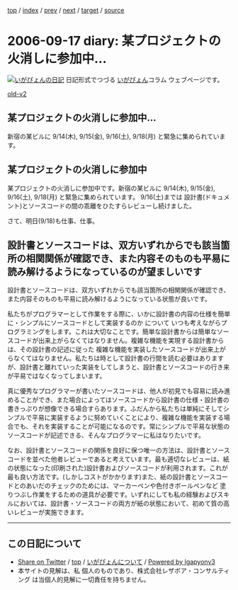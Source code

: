 [top](../index.html) 
 / [index](index.html) 
 / [prev](ig060913.html) 
 / [next](ig060920.html) 
 / [target](http://www.igapyon.jp/igapyon/diary/2006/ig060917.html) 
 / [source](https://github.com/igapyon/diary/blob/master/2006/ig060917.src.md) 

2006-09-17 diary: 某プロジェクトの火消しに参加中…
=====================================================================================================
[![いがぴょんの日記](http://www.igapyon.jp/igapyon/diary/images/iga200306s.jpg "いがぴょん")](http://www.igapyon.jp/igapyon/diary/memo/memoigapyon.html) 日記形式でつづる [いがぴょん](http://www.igapyon.jp/igapyon/diary/memo/memoigapyon.html)コラム ウェブページです。

[old-v2](ig060917-orig.html)

## 某プロジェクトの火消しに参加中…

新宿の某ビルに 9/14(木), 9/15(金), 9/16(土), 9/18(月) と緊急に集められています。


## 某プロジェクトの火消しに参加中

某プロジェクトの火消しに参加中です。新宿の某ビルに 9/14(木), 9/15(金), 9/16(土), 9/18(月) と緊急に集められています。
9/16(土)までは 設計書(ドキュメント)とソースコードの間の乖離をひたすらレビューし続けました。

さて、明日(9/18)も仕事、仕事。

## 設計書とソースコードは、双方いずれからでも該当箇所の相関関係が確認でき、また内容そのものも平易に読み解けるようになっているのが望ましいです

設計書とソースコードは、双方いずれからでも該当箇所の相関関係が確認でき、また内容そのものも平易に読み解けるようになっている状態が良いです。

私たちがプログラマーとして作業をする際に、いかに設計書の内容の仕様を簡単に・シンプルにソースコードとして実装するのか について いつも考えながらプログラミングをします。これは大切なことです。簡単な設計書からは簡単なソースコードが出来上がらなくてはなりません。複雑な機能を実現する設計書からは、その設計書の記述に従った 複雑な機能を実装したソースコードが出来上がらなくてはなりません。私たちは時として設計書の行間を読む必要はありますが、設計書と離れていった実装をしてしまうと、設計書とソースコードの行き来が平易ではなくなってしまいます。

真に優秀なプログラマーが書いたソースコードは、他人が初見でも容易に読み進めることができ、また場合によってはソースコードから設計書の仕様・設計書の書きっぷりが想像できる場合すらあります。ふだんから私たちは単純にそしてシンプルで平易に実装するように努めていくことにより、複雑な機能を実装する場合でも、それを実装することが可能になるのです。常にシンプルで平易な状態のソースコードが記述できる、そんなプログラマーに私はなりたいです。

なお、設計書とソースコードの関係を良好に保つ唯一の方法は、設計書とソースコードを並べた他者レビューであると考えています。最も適切なレビューは、紙の状態になった(印刷された)設計書およびソースコードが利用されます。これが最も良い方法です。(しかしコストがかかります)また、紙の設計書とソースコードとのあいだのチェックのためには、マーカーペンや色付きボールペンなど 塗りつぶし作業をするための道具が必要です。いずれにしても私の経験およびスキルにおいては、設計書・ソースコードの両方が紙の状態において、初めて質の高いレビューが実施できます。


----------------------------------------------------------------------------------------------------

## この日記について

* [Share on Twitter](https://twitter.com/intent/tweet?hashtags=igapyon%2Cdiary%2C%E3%81%84%E3%81%8C%E3%81%B4%E3%82%87%E3%82%93&text=%E6%9F%90%E3%83%97%E3%83%AD%E3%82%B8%E3%82%A7%E3%82%AF%E3%83%88%E3%81%AE%E7%81%AB%E6%B6%88%E3%81%97%E3%81%AB%E5%8F%82%E5%8A%A0%E4%B8%AD%E2%80%A6&url=http%3A%2F%2Fwww.igapyon.jp%2Figapyon%2Fdiary%2F2006%2Fig060917.html) / [top](../index.html) / [いがぴょんについて](http://www.igapyon.jp/igapyon/diary/memo/memoigapyon.html) / [Powered by Igapyonv3](https://github.com/igapyon/igapyonv3)
* 本サイトの見解は、私 個人のものであり、株式会社レザボア・コンサルティング は当個人的見解に一切責任を持ちません。 
